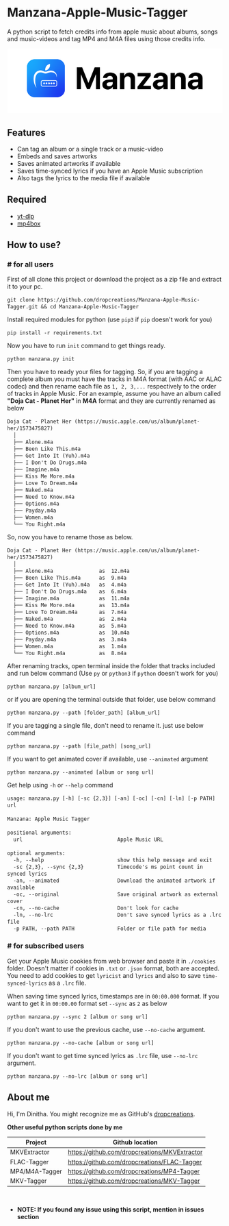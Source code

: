 # __Manzana-Apple-Music-Tagger__

A python script to fetch credits info from apple music about albums, songs and music-videos and tag MP4 and M4A files using those credits info.

<picture>
<source media="(prefers-color-scheme: dark)" srcset="https://raw.githubusercontent.com/dropcreations/Manzana-Apple-Music-Tagger/main/assets/manzana__dark.png">
<source media="(prefers-color-scheme: light)" srcset="https://raw.githubusercontent.com/dropcreations/Manzana-Apple-Music-Tagger/main/assets/manzana__light.png">
<img alt="Apple Music" src="https://raw.githubusercontent.com/dropcreations/Manzana-Apple-Music-Tagger/main/assets/manzana__light.png">
</picture>

## __Features__

- Can tag an album or a single track or a music-video
- Embeds and saves artworks
- Saves animated artworks if available
- Saves time-synced lyrics if you have an Apple Music subscription
- Also tags the lyrics to the media file if available

## __Required__

- [yt-dlp](https://github.com/yt-dlp/yt-dlp/releases)
- [mp4box](https://github.com/gpac/gpac)

## __How to use?__

### __# for all users__

First of all clone this project or download the project as a zip file and extract it to your pc.

```
git clone https://github.com/dropcreations/Manzana-Apple-Music-Tagger.git && cd Manzana-Apple-Music-Tagger
```

Install required modules for python (use `pip3` if `pip` doesn't work for you)

```
pip install -r requirements.txt
```

Now you have to run `init` command to get things ready.

```
python manzana.py init
```

Then you have to ready your files for tagging. So, if you are tagging a complete album you must have the tracks in M4A format (with AAC or ALAC codec) and then rename each file as `1, 2, 3,...` respectively to the order of tracks in Apple Music. For an example, assume you have an album called __"Doja Cat - Planet Her"__ in __M4A__ format and they are currently renamed as below

```
Doja Cat - Planet Her (https://music.apple.com/us/album/planet-her/1573475827)
  │
  ├── Alone.m4a
  ├── Been Like This.m4a
  ├── Get Into It (Yuh).m4a
  ├── I Don't Do Drugs.m4a
  ├── Imagine.m4a
  ├── Kiss Me More.m4a
  ├── Love To Dream.m4a
  ├── Naked.m4a
  ├── Need to Know.m4a
  ├── Options.m4a
  ├── Payday.m4a
  ├── Women.m4a
  └── You Right.m4a
```

So, now you have to rename those as below.

```
Doja Cat - Planet Her (https://music.apple.com/us/album/planet-her/1573475827)
  │
  ├── Alone.m4a               as  12.m4a
  ├── Been Like This.m4a      as  9.m4a
  ├── Get Into It (Yuh).m4a   as  4.m4a
  ├── I Don't Do Drugs.m4a    as  6.m4a
  ├── Imagine.m4a             as  11.m4a
  ├── Kiss Me More.m4a        as  13.m4a
  ├── Love To Dream.m4a       as  7.m4a
  ├── Naked.m4a               as  2.m4a
  ├── Need to Know.m4a        as  5.m4a
  ├── Options.m4a             as  10.m4a
  ├── Payday.m4a              as  3.m4a
  ├── Women.m4a               as  1.m4a
  └── You Right.m4a           as  8.m4a
```

After renaming tracks, open terminal inside the folder that tracks included and run below command (Use `py` or `python3` if `python` doesn't work for you)

```
python manzana.py [album_url]
```

or if you are opening the terminal outside that folder, use below command

```
python manzana.py --path [folder_path] [album_url]
```

If you are tagging a single file, don't need to rename it. just use below command

```
python manzana.py --path [file_path] [song_url]
```

If you want to get animated cover if available, use `--animated` argument

```
python manzana.py --animated [album or song url]
```

Get help using `-h` or `--help` command

```
usage: manzana.py [-h] [-sc {2,3}] [-an] [-oc] [-cn] [-ln] [-p PATH] url

Manzana: Apple Music Tagger

positional arguments:
  url                               Apple Music URL

optional arguments:
  -h, --help                        show this help message and exit
  -sc {2,3}, --sync {2,3}           Timecode's ms point count in synced lyrics
  -an, --animated                   Download the animated artwork if available
  -oc, --original                   Save original artwork as external cover
  -cn, --no-cache                   Don't look for cache
  -ln, --no-lrc                     Don't save synced lyrics as a .lrc file
  -p PATH, --path PATH              Folder or file path for media
```

### __# for subscribed users__

Get your Apple Music cookies from web browser and paste it in `./cookies` folder.
Doesn't matter if cookies in `.txt` or `.json` format, both are accepted.
You need to add cookies to get `lyricist` and `lyrics` and also to save `time-synced-lyrics` as a `.lrc` file.

When saving time synced lyrics, timestamps are in `00:00.000` format. If you want to get it in `00:00.00` format set `--sync` as `2` as below

```
python manzana.py --sync 2 [album or song url]
```

If you don't want to use the previous cache, use `--no-cache` argument.

```
python manzana.py --no-cache [album or song url]
```

If you don't want to get time synced lyrics as `.lrc` file, use `--no-lrc` argument.

```
python manzana.py --no-lrc [album or song url]
```

## About me

Hi, I'm Dinitha. You might recognize me as GitHub's [dropcreations](https://github.com/dropcreations).

__Other useful python scripts done by me__

| Project        | Github location                                |
|----------------|------------------------------------------------|
| MKVExtractor   | https://github.com/dropcreations/MKVExtractor  |
| FLAC-Tagger    | https://github.com/dropcreations/FLAC-Tagger   |
| MP4/M4A-Tagger | https://github.com/dropcreations/MP4-Tagger    |
| MKV-Tagger     | https://github.com/dropcreations/MKV-Tagger    |

<br>

- __NOTE: If you found any issue using this script, mention in issues section__
